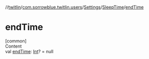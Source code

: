 //[twitlin](../../../index.md)/[com.sorrowblue.twitlin.users](../../index.md)/[Settings](../index.md)/[SleepTime](index.md)/[endTime](end-time.md)



# endTime  
[common]  
Content  
val [endTime](end-time.md): [Int](https://kotlinlang.org/api/latest/jvm/stdlib/kotlin/-int/index.html)? = null  



